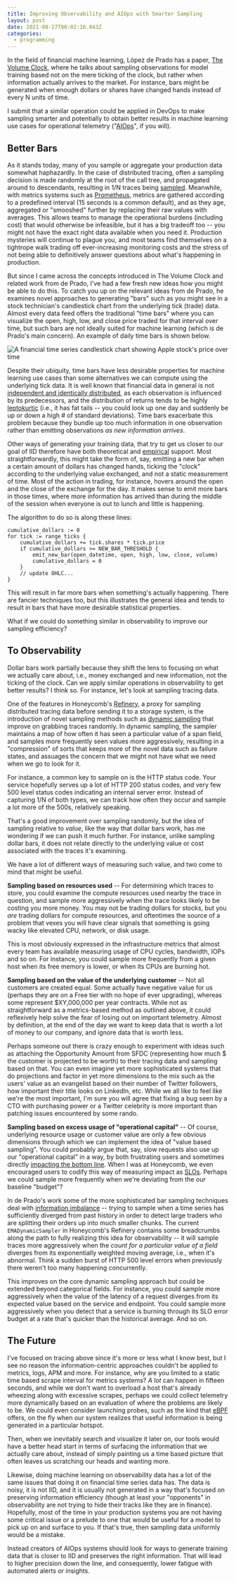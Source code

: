 ```yaml
---
title: Improving Observability and AIOps with Smarter Sampling
layout: post
date: 2021-08-27T06:02:16.043Z
categories:
  - programming
---
```

In the field of financial machine learning, López de Prado has a paper, [The Volume Clock](https://papers.ssrn.com/sol3/papers.cfm?abstract_id=2034858), where he talks about sampling observations for model training based not on the mere ticking of the clock, but rather when information actually arrives to the market. For instance, bars might be generated when enough dollars or shares have changed hands instead of every N units of time.

I submit that a similar operation could be applied in DevOps to make sampling smarter and potentially to obtain better results in machine learning use cases for operational telemetry ("[AIOps](https://www.gartner.com/smarterwithgartner/how-to-get-started-with-aiops/)", if you will).

## Better Bars

As it stands today, many of you sample or aggregate your production data somewhat haphazardly. In the case of distributed tracing, often a sampling decision is made randomly at the root of the call tree, and propagated around to descendants, resulting in 1/N traces being [sampled](https://www.jaegertracing.io/docs/1.25/sampling/). Meanwhile, with metrics systems such as [Prometheus](https://prometheus.io/), metrics are gathered according to a predefined interval (15 seconds is a common default), and as they age, aggregated or "smooshed" further by replacing their raw values with averages. This allows teams to manage the operational burdens (including cost) that would otherwise be infeasible, but it has a big tradeoff too -- you might not have the exact right data available when you need it. Production mysteries will continue to plague you, and most teams find themselves on a tightrope walk trading off ever-increasing monitoring costs and the stress of not being able to definitively answer questions about what's happening in production.

But since I came across the concepts introduced in The Volume Clock and related work from de Prado, I've had a few fresh new ideas how you might be able to do this. To catch you up on the relevant ideas from de Prado, he examines novel approaches to generating "bars" such as you might see in a stock technician's candlestick chart from the underlying tick (trade) data. Almost every data feed offers the traditional "time bars" where you can visualize the open, high, low, and close price traded for that interval over time, but such bars are not ideally suited for machine learning (which is de Prado's main concern). An example of daily time bars is shown below.

![A financial time series candlestick chart showing Apple stock's price over time](/static/images/candlestick.png "Time bars are generated once a uniform interval of time has passed")

Despite their ubiquity, time bars have less desirable properties for machine learning use cases than some alternatives we can compute using the underlying tick data. It is well known that financial data in general is not [independent and identically distributed](https://en.wikipedia.org/wiki/Independent_and_identically_distributed_random_variables), as each observation is influenced by its predecessors, and the distribution of returns tends to be highly [leptokurtic](https://en.wikipedia.org/wiki/Fat-tailed_distribution) (i.e., it has fat tails -- you could look up one day and suddenly be up or down a high # of standard deviations). Time bars exacerbate this problem because they bundle up too much information in one observation rather than emitting observations *as new information arrives*.

Other ways of generating your training data, that try to get us closer to our goal of IID   therefore have both theoretical and [empirical](https://towardsdatascience.com/information-driven-bars-for-financial-machine-learning-imbalance-bars-dda9233058f0) support. Most straightforwardly, this might take the form of, say, emitting a new bar when a certain amount of dollars has changed hands, ticking the "clock" according to the underlying value exchanged, and not a static measurement of time. Most of the action in trading, for instance, hovers around the open and the close of the exchange for the day. It makes sense to emit more bars in those times, where more information has arrived than during the middle of the session when everyone is out to lunch and little is happening.

The algorithm to do so is along these lines:

```
cumulative_dollars := 0
for tick := range ticks {
    cumulative_dollars += tick.shares * tick.price
    if cumulative_dollars >= NEW_BAR_THRESHOLD {
        emit_new_bar(open_datetime, open, high, low, close, volume)
        cumulative_dollars = 0
    }
    // update OHLC...
}
```

This will result in far more bars when something's actually happening. There are fancier techniques too, but this illustrates the general idea and tends to result in bars that have more desirable statistical properties.

What if we could do something similar in observability to improve our sampling efficiency?

## To Observability

Dollar bars work partially because they shift the lens to focusing on what we actually care about, i.e., money exchanged and new information, not the ticking of the clock. Can we apply similar operations in observability to get better results? I think so. For instance, let's look at sampling tracing data.

One of the features in Honeycomb's [Refinery](https://github.com/honeycombio/refinery), a proxy for sampling distributed tracing data before sending it to a storage system, is the introduction of novel sampling methods such as [dynamic sampling](https://docs.honeycomb.io/manage-data-volume/refinery/sampling-methods/#dynamic-sampling) that improve on grabbing traces randomly. In dynamic sampling, the sampler maintains a map of how often it has seen a particular value of a span field, and samples more frequently seen values more aggressively, resulting in a "compression" of sorts that keeps more of the novel data such as failure states, and assuages the concern that we might not have what we need when we go to look for it.

For instance, a common key to sample on is the HTTP status code. Your service hopefully serves up a lot of HTTP 200 status codes, and very few 500 level status codes indicating an internal server error. Instead of capturing 1/N of both types, we can track how often they occur and sample a lot more of the 500s, relatively speaking.

That's a good improvement over sampling randomly, but the idea of sampling relative to _value_, like the way that dollar bars work, has me wondering if we can push it much further. For instance, unlike sampling dollar bars, it does not relate directly to the underlying value or cost associated with the traces it's examining.

We have a lot of different ways of measuring such value, and two come to mind that might be useful.

**Sampling based on resources used** -- For determining which traces to store, you could examine the compute resources used nearby the trace in question, and sample more aggressively when the trace looks likely to be costing you more money. You may not be trading dollars for stocks, but you _are_ trading dollars for compute resources, and oftentimes the source of a problem that vexes you will have clear signals that something is going wacky like elevated CPU, network, or disk usage.

This is most obviously expressed in the infrastructure metrics that almost every team has available measuring usage of CPU cycles, bandwidth, IOPs and so on. For instance, you could sample more frequently from a given host when its free memory is lower, or when its CPUs are burning hot.

**Sampling based on the value of the underlying customer** -- Not all customers are created equal. Some actually have negative value for us (perhaps they are on a Free tier with no hope of ever upgrading), whereas some represent $XY,000,000 per year contracts. While not as straightforward as a metrics-based method as outlined above, it could reflexively help solve the fear of losing out on important telemetry. Almost by definition, at the end of the day we want to keep data that is worth a lot of money to our company, and ignore data that is worth less.

Perhaps someone out there is crazy enough to experiment with ideas such as attaching the Opportunity Amount from SFDC (representing how much $ the customer is projected to be worth) to their tracing data and sampling based on that. You can even imagine yet more sophisticated systems that do projections and factor in yet more dimensions to the mix such as the users' value as an evangelist based on their number of Twitter followers, how important their title looks on LinkedIn, etc. While we all like to feel like we're the most important, I'm sure you will agree that fixing a bug seen by a CTO with purchasing power or a Twitter celebrity is more important than patching issues encountered by some rando.

**Sampling based on excess usage of "operational capital"** -- Of course, underlying resource usage or customer value are only a few obvious dimensions through which we can implement the idea of "value based sampling". You could probably argue that, say, slow requests also use up our "operational capital" in a way, by both frustrating users and sometimes directly [impacting the bottom line](https://www.gigaspaces.com/blog/amazon-found-every-100ms-of-latency-cost-them-1-in-sales). When I was at Honeycomb, we even encouraged users to codify this way of measuring impact as [SLOs](https://www.honeycomb.io/slo). Perhaps we could sample more frequently when we're deviating from the our baseline "budget"?

In de Prado's work some of the more sophisticated bar sampling techniques deal with [information imbalance](https://towardsdatascience.com/information-driven-bars-for-financial-machine-learning-imbalance-bars-dda9233058f0) -- trying to sample when a time series has sufficiently diverged from past history in order to detect large traders who are splitting their orders up into much smaller chunks. The current `EMADynamicSampler` in Honeycomb's Refinery contains some breadcrumbs along the path to fully realizing this idea for observability -- it will sample traces more aggressively when the _count for a particular value of a field_ diverges from its exponentially weighted moving average, i.e., when it's abnormal. Think a sudden burst of HTTP 500 level errors when previously there weren't too many happening concurrently.

This improves on the core dynamic sampling approach but could be extended beyond categorical fields. For instance, you could sample more aggressively when the value of the latency of a request diverges from its expected value based on the service and endpoint. You could sample more aggressively when you detect that a service is burning through its SLO error budget at a rate that's quicker than the historical average. And so on.

## The Future

I've focused on tracing above since it's more or less what I know best, but I see no reason the information-centric approaches couldn't be applied to metrics, logs, APM and more. For instance, why are you limited to a static time based scrape interval for metrics systems? _A lot_ can happen in fifteen seconds, and while we don't want to overload a host that's already wheezing along with excessive scrapes, perhaps we could collect telemetry more dynamically based on an evaluation of where the problems are likely to be. We could even consider launching probes, such as the kind that [eBPF](https://ebpf.io/) offers, on the fly when our system realizes that useful information is being generated in a particular hotspot.

Then, when we inevitably search and visualize it later on, our tools would have a better head start in terms of surfacing the information that we actually care about, instead of simply painting us a time based picture that often leaves us scratching our heads and wanting more.

Likewise, doing machine learning on observability data has a lot of the same issues that doing it on financial time series data has. The data is noisy, it is not IID, and it is usually not generated in a way that's focused on preserving information efficiency (though at least your "opponents" in observability are not trying to hide their tracks like they are in finance). Hopefully, most of the time in your production systems you are not having some critical issue or a prelude to one that would be useful for a model to pick up on and surface to you. If that's true, then sampling data uniformly would be a mistake.

Instead creators of AIOps systems should look for ways to generate training data that is closer to IID and preserves the right information. That will lead to higher precision down the line, and consequently, lower fatigue with automated alerts or insights.